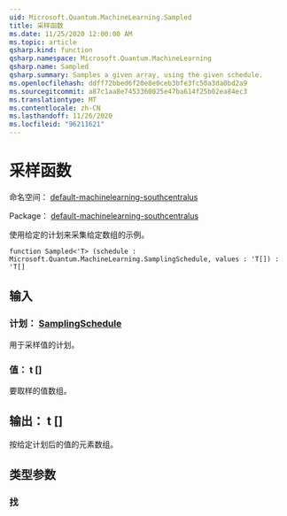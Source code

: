 ```yaml
---
uid: Microsoft.Quantum.MachineLearning.Sampled
title: 采样函数
ms.date: 11/25/2020 12:00:00 AM
ms.topic: article
qsharp.kind: function
qsharp.namespace: Microsoft.Quantum.MachineLearning
qsharp.name: Sampled
qsharp.summary: Samples a given array, using the given schedule.
ms.openlocfilehash: ddff72bbed6f20e8e0ceb3bfe3fc50a3da0bd2a9
ms.sourcegitcommit: a87c1aa8e7453360025e47ba614f25b02ea84ec3
ms.translationtype: MT
ms.contentlocale: zh-CN
ms.lasthandoff: 11/26/2020
ms.locfileid: "96211621"
---
```

# <a name="sampled-function"></a>采样函数

命名空间： [default-machinelearning-southcentralus](xref:Microsoft.Quantum.MachineLearning)

Package： [default-machinelearning-southcentralus](https://nuget.org/packages/Microsoft.Quantum.MachineLearning)


使用给定的计划来采集给定数组的示例。

```qsharp
function Sampled<'T> (schedule : Microsoft.Quantum.MachineLearning.SamplingSchedule, values : 'T[]) : 'T[]
```


## <a name="input"></a>输入

### <a name="schedule--samplingschedule"></a>计划： [SamplingSchedule](xref:Microsoft.Quantum.MachineLearning.SamplingSchedule)

用于采样值的计划。


### <a name="values--t"></a>值： t []

要取样的值数组。



## <a name="output--t"></a>输出： t []

按给定计划后的值的元素数组。

## <a name="type-parameters"></a>类型参数

### <a name="t"></a>找

